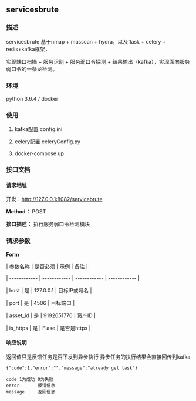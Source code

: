 ## servicesbrute

### 描述

servicesbrute 基于nmap + masscan + hydra，以及flask + celery + redis+kafka框架， 

实现端口扫描 + 服务识别 + 服务弱口令探测 + 结果输出（kafka），实现面向服务弱口令的一条龙检测。

### 环境

python 3.6.4 / docker

### 使用

1. kafka配置  config.ini

2. celery配置 celeryConfig.py

3. docker-compose up

### 接口文档

#### 请求地址

开发：http://127.0.0.1:8082/servicebrute

**Method：** POST

**接口描述：** 执行服务弱口令检测模块

### 请求参数

**Form**

| 参数名称  |  是否必须 | 示例  | 备注  |

| ------------ | ------------ | ------------ | ------------ | 

| host | 是  |  127.0.0.1 | 目标IP或域名 |

| port | 是  |  4506 | 目标端口 |

| asset_id | 是  |  9192651770 | 资产ID |

| is_https | 是  |  Flase | 是否是https |

#### 响应说明

返回值只是反馈任务是否下发到异步执行 异步任务的执行结果会直接回传到kafka

```
{"code":1,"error":"","message":"already get task"}

code 1为成功 0为失败
error       报错信息
message     返回信息
```

